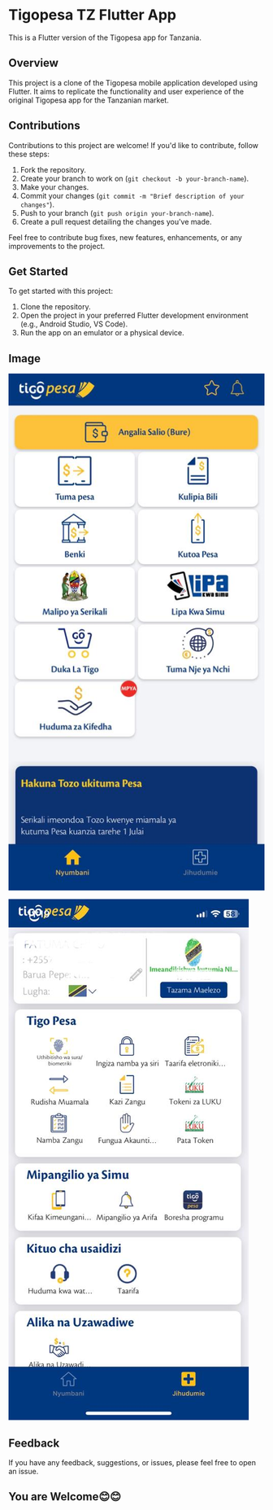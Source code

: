 # Tigopesa TZ Flutter App

This is a Flutter version of the Tigopesa app for Tanzania.

## Overview

This project is a clone of the Tigopesa mobile application developed using Flutter. It aims to replicate the functionality and user experience of the original Tigopesa app for the Tanzanian market.

## Contributions

Contributions to this project are welcome! If you'd like to contribute, follow these steps:

1. Fork the repository.
2. Create your branch to work on (`git checkout -b your-branch-name`).
3. Make your changes.
4. Commit your changes (`git commit -m "Brief description of your changes"`).
5. Push to your branch (`git push origin your-branch-name`).
6. Create a pull request detailing the changes you've made.

Feel free to contribute bug fixes, new features, enhancements, or any improvements to the project.

## Get Started

To get started with this project:

1. Clone the repository.
2. Open the project in your preferred Flutter development environment (e.g., Android Studio, VS Code).
3. Run the app on an emulator or a physical device.

## Image
![Home Page](https://github.com/chirtu/Tigopesa-Tz/blob/master/assets/home.jpeg)

![Self Service Page](https://github.com/chirtu/Tigopesa-Tz/blob/master/assets/self_service.jpeg)

## Feedback

If you have any feedback, suggestions, or issues, please feel free to open an issue.

## You are Welcome😊😊
